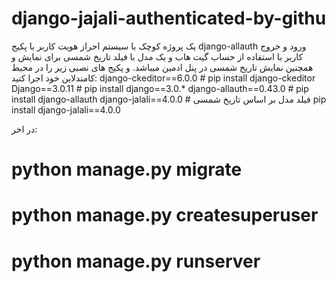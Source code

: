 # django-jajali-authenticated-by-githu


یک پروژه کوچک با سیستم احراز هویت کاربر با پکیج django-allauth ورود و خروج کاربر با استفاده از حساب گیت هاب و یک مدل با فیلد  تاریخ شمسی برای نمایش و همچنین نمایش تاریخ شمسی در پنل ادمین میباشد.
و پکیج های نصبی زیر را در محیط کامندلاین خود اجرا کنید:
django-ckeditor==6.0.0 # pip install django-ckeditor
Django==3.0.11 # pip install django==3.0.*
django-allauth==0.43.0 # pip install django-allauth
django-jalali==4.0.0 # فیلد مدل بر اساس تاریخ شمسی pip install django-jalali==4.0.0


در اخر:
# python manage.py migrate

# python manage.py createsuperuser

# python manage.py runserver




